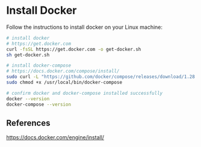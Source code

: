 # Install Docker
Follow the instructions to install docker on your Linux machine:

```bash
# install docker
# https://get.docker.com
curl -fsSL https://get.docker.com -o get-docker.sh
sh get-docker.sh

# install docker-compose
# https://docs.docker.com/compose/install/
sudo curl -L "https://github.com/docker/compose/releases/download/1.28.3/docker-compose-$(uname -s)-$(uname -m)" -o /usr/local/bin/docker-compose
sudo chmod +x /usr/local/bin/docker-compose

# confirm docker and docker-compose installed successfully
docker --version
docker-compose --version
```

## References
https://docs.docker.com/engine/install/
